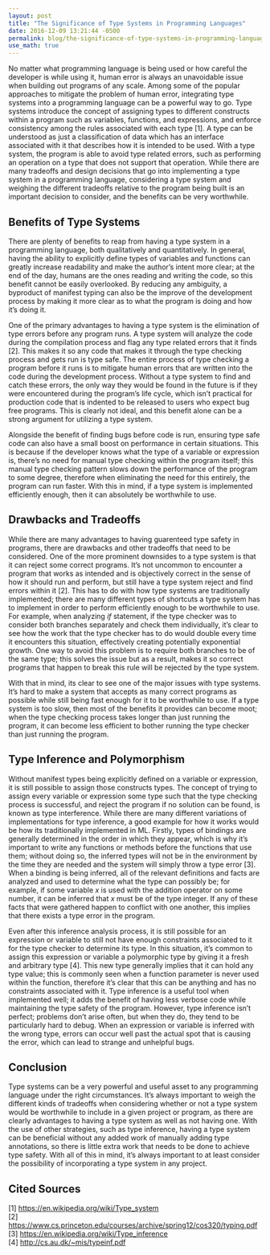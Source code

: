 ```yaml
---
layout: post
title: "The Significance of Type Systems in Programming Languages"
date: 2016-12-09 13:21:44 -0500
permalink: blog/the-significance-of-type-systems-in-programming-languages
use_math: true
---
```


No matter what programming language is being used or how careful the developer
is while using it, human error is always an unavoidable issue when building out
programs of any scale. Among some of the popular approaches to mitigate the
problem of human error, integrating type systems into a programming language
can be a powerful way to go. Type systems introduce the concept of assigning
types to different constructs within a program such as variables, functions,
and expressions, and enforce consistency among the rules associated with each
type [1]. A type can be understood as just a classification of data which has an
interface associated with it that describes how it is intended to be used. With
a type system, the program is able to avoid type related errors, such as
performing an operation on a type that does not support that operation. While
there are many tradeoffs and design decisions that go into implementing a type
system in a programming language, considering a type system and weighing the
different tradeoffs relative to the program being built is an important
decision to consider, and the benefits can be very worthwhile.

## Benefits of Type Systems

There are plenty of benefits to reap from having a type system in a programming
language, both qualitatively and quantitatively. In general, having the ability
to explicitly define types of variables and functions can greatly increase
readability and make the author’s intent more clear; at the end of the day,
humans are the ones reading and writing the code, so this benefit cannot be
easily overlooked. By reducing any ambiguity, a byproduct of manifest typing
can also be the improve of the development process by making it more clear as
to what the program is doing and how it’s doing it.  

One of the primary advantages to having a type system is the elimination of
type errors before any program runs. A type system will analyze the code during
the compilation process and flag any type related errors that it finds [2].
This makes it so any code that makes it through the type checking process and
gets run is type safe. The entire process of type checking a program before it
runs is to mitigate human errors that are written into the code during the
development process. Without a type system to find and catch these errors, the
only way they would be found in the future is if they were encountered during
the program’s life cycle, which isn’t practical for production code that is
indented to be released to users who expect bug free programs. This is clearly
not ideal, and this benefit alone can be a strong argument for utilizing a type
system.  

Alongside the benefit of finding bugs before code is run, ensuring type safe
code can also have a small boost on performance in certain situations. This is
because if the developer knows what the type of a variable or expression is,
there’s no need for manual type checking within the program itself; this manual
type checking pattern slows down the performance of the program to some degree,
therefore when eliminating the need for this entirely, the program can run
faster. With this in mind, if a type system is implemented efficiently enough,
then it can absolutely be worthwhile to use.  

## Drawbacks and Tradeoffs

While there are many advantages to having guarenteed type safety in programs,
there are drawbacks and other tradeoffs that need to be considered. One of the
more prominent downsides to a type system is that it can reject some correct
programs. It’s not uncommon to encounter a program that works as intended and
is objectively correct in the sense of how it should run and perform, but still
have a type system reject and find errors within it [2]. This has to do with
how type systems are traditionally implemented; there are many different types
of shortcuts a type system has to implement in order to perform efficiently
enough to be worthwhile to use. For example, when analyzing _if_ statement, if
the type checker was to consider both branches separately and check them
individually, it’s clear to see how the work that the type checker has to do
would double every time it encounters this situation, effectively creating
potentially exponential growth. One way to avoid this problem is to require
both branches to be of the same type; this solves the issue but as a result,
makes it so correct programs that happen to break this rule will be rejected by
the type system.

With that in mind, its clear to see one of the major issues with type systems.
It’s hard to make a system that accepts as many correct programs as possible
while still being fast enough for it to be worthwhile to use. If a type system
is too slow, then most of the benefits it provides can become moot; when the
type checking process takes longer than just running the program, it can become
less efficient to bother running the type checker than just running the
program.

## Type Inference and Polymorphism

Without manifest types being explicitly defined on a variable or expression, it
is still possible to assign those constructs types. The concept of trying to
assign every variable or expression some type such that the type checking
process is successful, and reject the program if no solution can be found, is
known as type interference. While there are many different variations of
implementations for type inference, a good example for how it works would be
how its traditionally implemented in ML. Firstly, types of bindings are
generally determined in the order in which they appear, which is why it’s
important to write any functions or methods before the functions that use them;
without doing so, the inferred types will not be in the environment by the time
they are needed and the system will simply throw a type error [3]. When a
binding is being inferred, all of the relevant definitions and facts are
analyzed and used to determine what the type can possibly be; for example, if
some variable _x_ is used with the addition operator on some number, it can be
inferred that _x_ must be of the type integer. If any of these facts that were
gathered happen to conflict with one another, this implies that there exists a
type error in the program.  

Even after this inference analysis process, it is still possible for an
expression or variable to still not have enough constraints associated to it
for the type checker to determine its type. In this situation, it’s common to
assign this expression or variable a polymorphic type by giving it a fresh and
arbitrary type [4]. This new type generally implies that it can hold any type
value; this is commonly seen when a function parameter is never used within the
function, therefore it’s clear that this can be anything and has no constraints
associated with it. Type inference is a useful tool when implemented well; it
adds the benefit of having less verbose code while maintaining the type safety
of the program. However, type inference isn’t perfect; problems don’t arise
often, but when they do, they tend to be particularly hard to debug. When an
expression or variable is inferred with the wrong type, errors can occur well
past the actual spot that is causing the error, which can lead to strange and
unhelpful bugs.

## Conclusion

Type systems can be a very powerful and useful asset to any programming
language under the right circumstances. It’s always important to weigh the
different kinds of tradeoffs when considering whether or not a type system
would be worthwhile to include in a given project or program, as there are
clearly advantages to having a type system as well as not having one. With the
use of other strategies, such as type inference, having a type system can be
beneficial without any added work of manually adding type annotations, so there
is little extra work that needs to be done to achieve type safety. With all of
this in mind, it’s always important to at least consider the possibility of
incorporating a type system in any project.

## Cited Sources

[1] https://en.wikipedia.org/wiki/Type_system <br>
[2] https://www.cs.princeton.edu/courses/archive/spring12/cos320/typing.pdf <br>
[3] https://en.wikipedia.org/wiki/Type_inference <br>
[4] http://cs.au.dk/~mis/typeinf.pdf <br>
